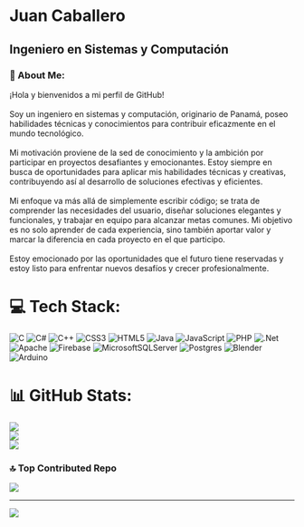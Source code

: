 # Juan Caballero
## Ingeniero en Sistemas y Computación

### 💫 About Me:
¡Hola y bienvenidos a mi perfil de GitHub!<br><br>Soy un ingeniero en sistemas y computación, originario de Panamá, poseo habilidades técnicas y conocimientos para contribuir eficazmente en el mundo tecnológico. <br><br>Mi motivación proviene de la sed de conocimiento y la ambición por participar en proyectos desafiantes y emocionantes. Estoy siempre en busca de oportunidades para aplicar mis habilidades técnicas y creativas, contribuyendo así al desarrollo de soluciones efectivas y eficientes.<br><br>Mi enfoque va más allá de simplemente escribir código; se trata de comprender las necesidades del usuario, diseñar soluciones elegantes y funcionales, y trabajar en equipo para alcanzar metas comunes. Mi objetivo es no solo aprender de cada experiencia, sino también aportar valor y marcar la diferencia en cada proyecto en el que participo.<br><br>Estoy emocionado por las oportunidades que el futuro tiene reservadas y estoy listo para enfrentar nuevos desafíos y crecer profesionalmente.<br>


# 💻 Tech Stack:
![C](https://img.shields.io/badge/c-%2300599C.svg?style=for-the-badge&logo=c&logoColor=white) ![C#](https://img.shields.io/badge/c%23-%23239120.svg?style=for-the-badge&logo=csharp&logoColor=white) ![C++](https://img.shields.io/badge/c++-%2300599C.svg?style=for-the-badge&logo=c%2B%2B&logoColor=white) ![CSS3](https://img.shields.io/badge/css3-%231572B6.svg?style=for-the-badge&logo=css3&logoColor=white) ![HTML5](https://img.shields.io/badge/html5-%23E34F26.svg?style=for-the-badge&logo=html5&logoColor=white) ![Java](https://img.shields.io/badge/java-%23ED8B00.svg?style=for-the-badge&logo=openjdk&logoColor=white) ![JavaScript](https://img.shields.io/badge/javascript-%23323330.svg?style=for-the-badge&logo=javascript&logoColor=%23F7DF1E) ![PHP](https://img.shields.io/badge/php-%23777BB4.svg?style=for-the-badge&logo=php&logoColor=white) ![.Net](https://img.shields.io/badge/.NET-5C2D91?style=for-the-badge&logo=.net&logoColor=white) ![Apache](https://img.shields.io/badge/apache-%23D42029.svg?style=for-the-badge&logo=apache&logoColor=white) ![Firebase](https://img.shields.io/badge/Firebase-039BE5?style=for-the-badge&logo=Firebase&logoColor=white) ![MicrosoftSQLServer](https://img.shields.io/badge/Microsoft%20SQL%20Server-CC2927?style=for-the-badge&logo=microsoft%20sql%20server&logoColor=white) ![Postgres](https://img.shields.io/badge/postgres-%23316192.svg?style=for-the-badge&logo=postgresql&logoColor=white) ![Blender](https://img.shields.io/badge/blender-%23F5792A.svg?style=for-the-badge&logo=blender&logoColor=white) ![Arduino](https://img.shields.io/badge/-Arduino-00979D?style=for-the-badge&logo=Arduino&logoColor=white)
# 📊 GitHub Stats:
![](https://github-readme-stats.vercel.app/api?username=JMCaballero29&theme=dark&hide_border=false&include_all_commits=false&count_private=false)<br/>
![](https://github-readme-streak-stats.herokuapp.com/?user=JMCaballero29&theme=dark&hide_border=false)<br/>
![](https://github-readme-stats.vercel.app/api/top-langs/?username=JMCaballero29&theme=dark&hide_border=false&include_all_commits=false&count_private=false&layout=compact)

### 🔝 Top Contributed Repo
![](https://github-contributor-stats.vercel.app/api?username=JMCaballero29&limit=5&theme=dark&combine_all_yearly_contributions=true)

---
[![](https://visitcount.itsvg.in/api?id=JMCaballero29&icon=2&color=0)](https://visitcount.itsvg.in)

<!-- Proudly created with GPRM ( https://gprm.itsvg.in ) -->
